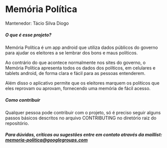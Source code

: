 # Memória Política
Mantenedor: Tácio Silva Diogo

##### O que é esse projeto?
Memória Política é um app android que utiliza dados públicos do governo para ajudar os eleitores a se lembrar dos bons e maus políticos.

Ao contrário do que acontece normalmente nos sites do governo, o Memória Política apresenta todos os dados dos políticos, em celulares e tablets android, de forma clara e fácil para as pessoas entenderem.

Além disso o aplicativo permite que os eleitores marquem os políticos que eles reprovam ou aprovam, fornecendo uma memória de fácil acesso.

##### Como contribuir
Qualquer pessoa pode contribuir com o projeto, só é preciso seguir alguns passos básicos descritos no arquivo CONTRIBUTING no diretório raiz do repositório.

##### Para dúvidas, críticas ou sugestões entre em contato através da maillist: memoria-politica@googlegroups.com
